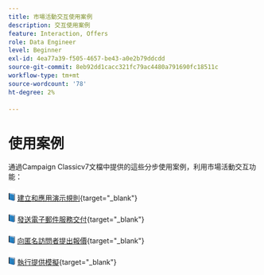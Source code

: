 ```yaml
---
title: 市場活動交互使用案例
description: 交互使用案例
feature: Interaction, Offers
role: Data Engineer
level: Beginner
exl-id: 4ea77a39-f505-4657-be43-a0e2b79ddcdd
source-git-commit: 8eb92dd1cacc321fc79ac4480a791690fc18511c
workflow-type: tm+mt
source-wordcount: '78'
ht-degree: 2%

---
```


# 使用案例

通過Campaign Classicv7文檔中提供的這些分步使用案例，利用市場活動交互功能：

![](../assets/do-not-localize/book.png) [建立和應用演示規則](https://experienceleague.adobe.com/docs/campaign-classic/using/managing-offers/case-study/presentation-rules.html){target="_blank"}

![](../assets/do-not-localize/book.png) [發送電子郵件服務交付](https://experienceleague.adobe.com/docs/campaign-classic/using/managing-offers/case-study/offers-on-an-outbound-channel.html){target="_blank"}

![](../assets/do-not-localize/book.png) [向匿名訪問者提出報價](https://experienceleague.adobe.com/docs/campaign-classic/using/managing-offers/case-study/offers-on-an-outbound-channel.html){target="_blank"}

![](../assets/do-not-localize/book.png) [執行提供模擬](https://experienceleague.adobe.com/docs/campaign-classic/using/managing-offers/case-study/offers-on-an-outbound-channel.html){target="_blank"}
